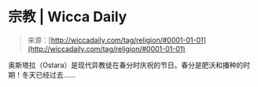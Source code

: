 <!--yml

category: 未分类

date: 2024-06-12 18:24:42

-->

# 宗教 | Wicca Daily

> 来源：[http://wiccadaily.com/tag/religion/#0001-01-01](http://wiccadaily.com/tag/religion/#0001-01-01)

奥斯塔拉（Ostara）是现代异教徒在春分时庆祝的节日。春分是肥沃和播种的时期！冬天已经过去……

